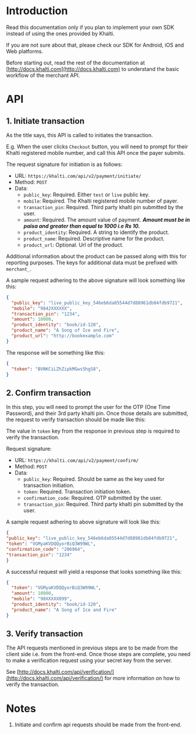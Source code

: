 # Introduction

Read this documentation only if you plan to implement
your own SDK instead of using the ones provided by Khalti.

If you are not sure about that, please check our SDK for
Android, iOS and Web platforms.

Before starting out, read the rest of the documentation at
[http://docs.khalti.com](http://docs.khalti.com) to understand
the basic workflow of the merchant API.


# API

## 1. Initiate transaction

As the title says, this API is called to initiates the transaction.

E.g. When the user clicks `Checkout` button, you will need to
prompt for their Khalti registered mobile number, and call this API once
the payer submits.

The request signature for initiation is as follows:

* URL: `https://khalti.com/api/v2/payment/initiate/`
* Method: `POST`
* Data:
  * `public_key`: Required. Either `test` or `live` public key.
  * `mobile`: Required. The Khalti registered mobile number of payer.
  * `transaction_pin`: Required. Third party khalti pin submitted by the user.
  * `amount`: Required. The amount value of payment. ***Amount must be in paisa and greater than equal to 1000 i.e Rs 10.***
  * `product_identity`: Required. A string to identify the product.
  * `product_name`: Required. Descriptive name for the product.
  * `product_url`: Optional. Url of the product.

Additional information about the product can be passed along with this
for reporting purposes. The keys for additional data must be prefixed
with `merchant_`.

A sample request adhering to the above signature will look something like this:

```json
{
  "public_key": "live_public_key_546eb6da05544d7d88961db04fdb9721",
  "mobile": "9842XXXXXX",
  "transaction_pin": "1234",
  "amount": 10000,
  "product_identity": "book/id-120",
  "product_name": "A Song of Ice and Fire",
  "product_url": "http://bookexample.com"
}
```

The response will be something like this:

```json
{
  "token": "BVNKCiLZhZipkMGws5hgS8",
}
```

## 2. Confirm transaction

In this step, you will need to prompt the user for the OTP (One Time Password),
and their 3rd party khalti pin. Once those details are submitted, the
request to verify transaction should be made like this:

The value in `token` key from the response in previous step is required
to verify the transaction.

Request signature:

* URL: `https://khalti.com/api/v2/payment/confirm/`
* Method: `POST`
* Data:
  * `public_key`: Required. Should be same as the key used for transaction initiation.
  * `token`: Required. Transaction initiation token.
  * `confirmation_code`: Required. OTP submitted by the user.
  * `transaction_pin`: Required. Third party khalti pin submitted by the user.

A sample request adhering to above signature will look like this:

```json
{
"public_key": "live_public_key_546eb6da05544d7d88961db04fdb9721",
"token": "VGMyaKVDQQyorBiQ3W99WL",
"confirmation_code": "206964",
"transaction_pin": "1234"
}

```

A successful request will yield a response that looks something like this:

```json
{
  "token": "VGMyaKVDQQyorBiQ3W99WL",
  "amount": 10000,
  "mobile": "98XXXXX099",
  "product_identity": "book/id-120",
  "product_name": "A Song of Ice and Fire"
}
```

## 3. Verify transaction

The API requests mentioned in previous steps are to be made from the
client side i.e. from the front-end. Once those steps are complete, you 
need to make a verification request using your secret key from the server.

See [http://docs.khalti.com/api/verification/](http://docs.khalti.com/api/verification/)
for more information on how to verify the transaction.


# Notes

1. Initiate and confirm api requests should be made from the front-end.


